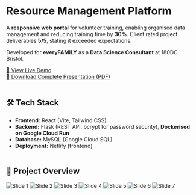# Resource Management Platform

A **responsive web portal** for volunteer training, enabling organised data management and reducing training time by **30%**.
Client rated project deliverables **5/5**, stating it exceeded expectations.

Developed for **everyFAMILY** as a **Data Science Consultant** at 180DC Bristol.

[🔗 View Live Demo](https://everyfamily-demo.netlify.app)<br>
[🔗 Download Complete Presentation (PDF)](https://github.com/user-attachments/files/22283618/everyFAMILY.Final.presentation.pdf)<br><br>

## 🛠 Tech Stack

- **Frontend:** React (Vite, Tailwind CSS)
- **Backend:** Flask (REST API, bcrypt for password security), **Dockerised on Google Cloud Run**
- **Database:** MySQL (Google Cloud SQL)
- **Deployment:** Netlify (frontend)<br><br>

## 📝 Project Overview

![Slide 1](https://github.com/user-attachments/assets/f0fd3cc1-bd8d-4cd0-aee9-5b8d28ff2e49)
![Slide 2](https://github.com/user-attachments/assets/ec8360cd-4786-42f2-a8eb-ce8802a36ff9)
![Slide 3](https://github.com/user-attachments/assets/e2d55e1a-ad18-4e5c-8aff-14fea404b9e9)
![Slide 4](https://github.com/user-attachments/assets/0d8d22ad-fc81-4ab8-8562-8cac54d0b7d7)
![Slide 5](https://github.com/user-attachments/assets/0e2d953e-6757-455b-aac2-ef7ce1e7628b)
![Slide 6](https://github.com/user-attachments/assets/3324d2d7-31ff-42c0-b03b-d2f87f580acd)
![Slide 7](https://github.com/user-attachments/assets/e9fbf910-4f37-4f51-9aa5-174a0b1d57e8)
